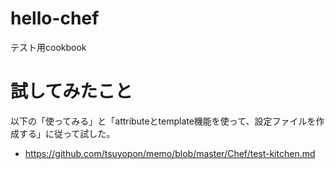 # hello-chef
テスト用cookbook

# 試してみたこと
以下の「使ってみる」と「attributeとtemplate機能を使って、設定ファイルを作成する」に従って試した。
- https://github.com/tsuyopon/memo/blob/master/Chef/test-kitchen.md
